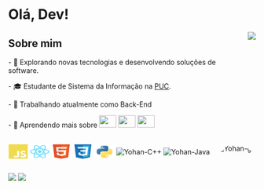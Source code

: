 # Olá, Dev!

<img height="165em" align="right" src="https://github-readme-stats.vercel.app/api/top-langs/?username=yohangreg&layout=compact&langs_count=7&theme=dracula"/>

## Sobre mim 

<p align="left"> 
  - 🤔 Explorando novas tecnologias e desenvolvendo soluções de software.
</p>

<p align="left"> 
  - 🎓 Estudante de Sistema da Informação na <a href="https://github.com/ICEI-PUC-Minas-PMV-SI">PUC</a>.
</p>

<p align="left"> 
  - 💼 Trabalhando atualmente como Back-End
</p>

<p align="left"> 
  - 🌱 Aprendendo mais sobre 
      <img height="25" width="35" src="https://cdn.jsdelivr.net/gh/devicons/devicon/icons/kotlin/kotlin-original.svg" />    
      <img height="25" width="35" src="https://cdn.jsdelivr.net/gh/devicons/devicon/icons/nodejs/nodejs-original.svg" />
      <img height="25" width="35" src="https://cdn.jsdelivr.net/gh/devicons/devicon/icons/googlecloud/googlecloud-original.svg" />
      
</p>

<div style="display: inline_block"><br>
  <img align="center" alt="Yohan-Js" height="30" width="40" src="https://raw.githubusercontent.com/devicons/devicon/master/icons/javascript/javascript-plain.svg">
  <img align="center" alt="Yohan-React" height="30" width="40" src="https://raw.githubusercontent.com/devicons/devicon/master/icons/react/react-original.svg">
  <img align="center" alt="Yohan-HTML" height="30" width="40" src="https://raw.githubusercontent.com/devicons/devicon/master/icons/html5/html5-original.svg">
  <img align="center" alt="Yohan-CSS" height="30" width="40" src="https://raw.githubusercontent.com/devicons/devicon/master/icons/css3/css3-original.svg">
  <img align="center" alt="Yohan-Python" height="30" width="40" src="https://raw.githubusercontent.com/devicons/devicon/master/icons/python/python-original.svg">
  <img align="center" alt="Yohan-C++" height="30" width="40" src="https://cdn.jsdelivr.net/gh/devicons/devicon/icons/cplusplus/cplusplus-original.svg">
  <img align="center" alt="Yohan-Java" height="30" width="40" src="https://cdn.jsdelivr.net/gh/devicons/devicon/icons/java/java-original.svg"/>
  <img align="right" alt="Yohan-gif" height="150" style="border-radius:50px;" src="https://media.discordapp.net/attachments/1031919869387616286/1031921806812139561/Design_sem_nome.gif?width=650&height=656">
</div>


##

<div> 
  <a href = "mailto:yohanggg26@gmail.com"><img src="https://img.shields.io/badge/-Gmail-%23333?style=for-the-badge&logo=gmail&logoColor=white" target="_blank"></a>
  <a href="https://www.linkedin.com/in/yohangregorio" target="_blank"><img src="https://img.shields.io/badge/-LinkedIn-%230077B5?style=for-the-badge&logo=linkedin&logoColor=white" target="_blank"></a>
 
</div>
